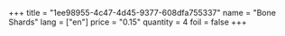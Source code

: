 +++
title = "1ee98955-4c47-4d45-9377-608dfa755337"
name = "Bone Shards"
lang = ["en"]
price = "0.15"
quantity = 4
foil = false
+++
